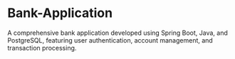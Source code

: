 # Bank-Application
A comprehensive bank application developed using Spring Boot, Java, and PostgreSQL, featuring user authentication, account management, and transaction processing.
